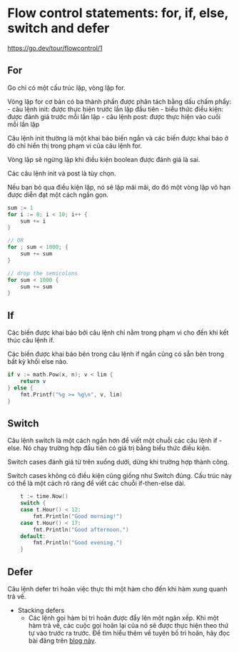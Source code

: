 # Flow control statements: for, if, else, switch and defer

https://go.dev/tour/flowcontrol/1

## For 

Go chỉ có một cấu trúc lặp, vòng lặp for.

Vòng lặp for cơ bản có ba thành phần được phân tách bằng dấu chấm phẩy:
    - câu lệnh init: được thực hiện trước lần lặp đầu tiên
    - biểu thức điều kiện: được đánh giá trước mỗi lần lặp
    - câu lệnh post: được thực hiện vào cuối mỗi lần lặp

Câu lệnh init thường là một khai báo biến ngắn và các biến được khai báo ở đó chỉ hiển thị trong phạm vi của câu lệnh for.

Vòng lặp sẽ ngừng lặp khi điều kiện boolean được đánh giá là sai.

Các câu lệnh init và post là tùy chọn.

Nếu bạn bỏ qua điều kiện lặp, nó sẽ lặp mãi mãi, do đó một vòng lặp vô hạn được diễn đạt một cách ngắn gọn.

```go
sum := 1
for i := 0; i < 10; i++ {
    sum += i
}

// OR
for ; sum < 1000; {
    sum += sum
}

// drop the semicolons
for sum < 1000 {
    sum += sum
}
```

## If

Các biến được khai báo bởi câu lệnh chỉ nằm trong phạm vi cho đến khi kết thúc câu lệnh if.

Các biến được khai báo bên trong câu lệnh if ngắn cũng có sẵn bên trong bất kỳ khối else nào.

```go
if v := math.Pow(x, n); v < lim {
    return v
} else {
    fmt.Printf("%g >= %g\n", v, lim)
}
```

## Switch

Câu lệnh switch là một cách ngắn hơn để viết một chuỗi các câu lệnh if - else. Nó chạy trường hợp đầu tiên có giá trị bằng biểu thức điều kiện.

Switch cases đánh giá từ trên xuống dưới, dừng khi trường hợp thành công.

Switch cases không có điều kiện cũng giống như Switch đúng. Cấu trúc này có thể là một cách rõ ràng để viết các chuỗi if-then-else dài.

```go
	t := time.Now()
	switch {
	case t.Hour() < 12:
		fmt.Println("Good morning!")
	case t.Hour() < 17:
		fmt.Println("Good afternoon.")
	default:
		fmt.Println("Good evening.")
	}
```

## Defer

Câu lệnh defer trì hoãn việc thực thi một hàm cho đến khi hàm xung quanh trả về.

- Stacking defers
    - Các lệnh gọi hàm bị trì hoãn được đẩy lên một ngăn xếp. Khi một hàm trả về, các cuộc gọi hoãn lại của nó sẽ được thực hiện theo thứ tự vào trước ra trước. Để tìm hiểu thêm về tuyên bố trì hoãn, hãy đọc bài đăng trên [blog này](https://go.dev/blog/defer-panic-and-recover).
